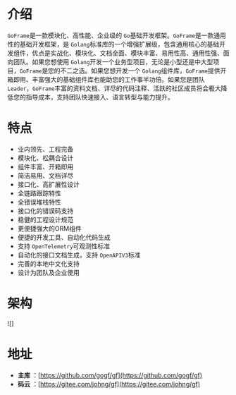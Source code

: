 # 介绍

`GoFrame`是一款模块化、高性能、企业级的 `Go`基础开发框架。`GoFrame`是一款通用性的基础开发框架，是 `Golang`标准库的一个增强扩展级，包含通用核心的基础开发组件，优点是实战化、模块化、文档全面、模块丰富、易用性高、通用性强、面向团队。如果您想使用 `Golang`开发一个业务型项目，无论是小型还是中大型项目，`GoFrame`是您的不二之选。如果您想开发一个 `Golang`组件库，`GoFrame`提供开箱即用、丰富强大的基础组件库也能助您的工作事半功倍。如果您是团队 `Leader`，`GoFrame`丰富的资料文档、详尽的代码注释、活跃的社区成员将会极大降低您的指导成本，支持团队快速接入、语言转型与能力提升。

# 特点

* 业内领先、工程完备
* 模块化、松耦合设计
* 组件丰富、开箱即用
* 简洁易用、文档详尽
* 接口化、高扩展性设计
* 全链路跟踪特性
* 全错误堆栈特性
* 接口化的错误码支持
* 稳健的工程设计规范
* 更便捷强大的ORM组件
* 便捷的开发工具、自动化代码生成
* 支持 `OpenTelemetry`可观测性标准
* 自动化的接口文档生成，支持 `OpenAPIV3`标准
* 完善的本地中文化支持
* 设计为团队及企业使用

# 架构

![]

# 地址

* **主库** ：[https://github.com/gogf/gf](https://github.com/gogf/gf)
* **码云** ：[https://gitee.com/johng/gf](https://gitee.com/johng/gf)
